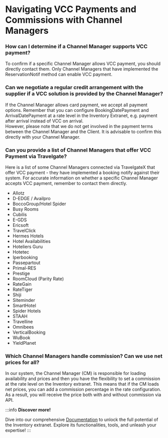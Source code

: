 ﻿---
sidebar_position: 1
---

# Navigating VCC Payments and Commissions with Channel Managers

### How can I determine if a Channel Manager supports VCC payment?
To confirm if a specific Channel Manager allows VCC payment, you should directly contact them. Only Channel Managers that have implemented the ReservationNotif method can enable VCC payment.

### Can we negotiate a regular credit arrangement with the supplier if a VCC solution is provided by the Channel Manager?
If the Channel Manager allows card payment, we accept all payment options. Remember that you can configure BookingDatePayment and ArrivalDatePayment at a rate level in the Inventory Extranet, e.g. payment after arrival instead of VCC on arrival.  
However, please note that we do not get involved in the payment terms between the Channel Manager and the Client. It is advisable to confirm this directly with your Channel Manager.

### Can you provide a list of Channel Managers that offer VCC Payment via Travelgate?
Here is a list of some Channel Managers connected via TravelgateX that offer VCC payment - they have implemented a booking notify against their system. For accurate information on whether a specific Channel Manager accepts VCC payment, remember to contact them directly.
- Allotz
- D-EDGE / Availpro
- BoccoGroup/Hotel Spider
- Busy Rooms
- Cubilis
- E-GDS
- Ericsoft
- TravelClick
- Hermes Hotels
- Hotel Availabilities
- Hoteliers Guru
- Hotetec
- Iperbooking
- Passepartout
- Primal-RES
- Prestige
- RoomCloud (Parity Rate)
- RateGain
- RateTiger
- Shiji
- Siteminder
- SmartHotel
- Spider Hotels
- STAAH
- Travelline
- Omnibees
- VerticalBooking
- WuBook
- YieldPlanet

### Which Channel Managers handle commission? Can we use net prices for all?
In our system, the Channel Manager (CM) is responsible for loading availability and prices and then you have the flexibility to set a commission at the rate level on the Inventory extranet. This means that if the CM loads net prices, you can add a commission percentage in the rate configuration. As a result, you will receive the price both with and without commission via API.

 
:::info **Discover more!**

Dive into our comprehensive [Documentation](/docs/apps/inventory/extranet/overview) to unlock the full potential of the Inventory extranet. Explore its functionalities, tools, and unleash your expertise!
:::